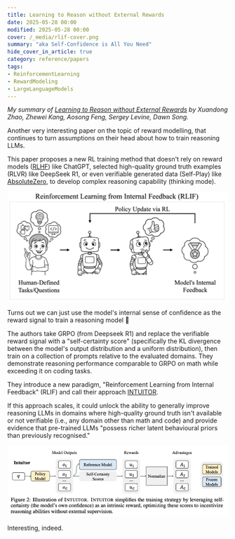```yaml
---
title: Learning to Reason without External Rewards
date: 2025-05-28 00:00
modified: 2025-05-28 00:00
cover: /_media/rlif-cover.png
summary: "aka Self-Confidence is All You Need"
hide_cover_in_article: true
category: reference/papers
tags:
- ReinforcementLearning
- RewardModeling
- LargeLanguageModels
---
```


*My summary of [Learning to Reason without External Rewards](https://arxiv.org/abs/2505.19590v1) by Xuandong Zhao, Zhewei Kang, Aosong Feng, Sergey Levine, Dawn Song.*

Another very interesting paper on the topic of reward modelling, that continues to turn assumptions on their head about how to train reasoning LLMs.

This paper proposes a new RL training method that doesn't rely on reward models ([RLHF](../../permanent/reinforcement-learning-from-human-feedback.md)) like ChatGPT, selected high-quality ground truth examples (RLVR) like DeepSeek R1, or even verifiable generated data (Self-Play) like [AbsoluteZero](absolute-zero-reinforced-self-play-reasoning-with-zero-data.md), to develop complex reasoning capability (thinking mode).

![](../../_media/rlif-cover.png)


Turns out we can just use the model's internal sense of confidence as the reward signal to train a reasoning model 🤯

The authors take GRPO (from Deepseek R1) and replace the verifiable reward signal with a "self-certainty score" (specifically the KL divergence between the model's output distribution and a uniform distribution), then train on a collection of prompts relative to the evaluated domains. They demonstrate reasoning performance comparable to GRPO on math while exceeding it on coding tasks.

They introduce a new paradigm, "Reinforcement Learning from Internal Feedback" (RLIF) and call their approach [INTUITOR](../../permanent/intuitor.md).

If this approach scales, it could unlock the ability to generally improve reasoning LLMs in domains where high-quality ground truth isn't available or not verifiable (i.e., any domain other than math and code) and provide evidence that pre-trained LLMs "possess richer latent behavioural priors than previously recognised."

![](../../_media/intuitor-fig2.png)


Interesting, indeed.